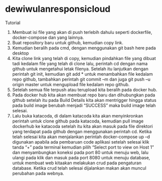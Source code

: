 # dewiwulanresponsicloud
Tutorial
1.	Membuat isi file yang akan di push terlebih dahulu seperti dockerfile, docker-compose dan yang lainnya.
2.	Buat repository baru untuk github, kemudian copy link.
3.	Kemudian beralih pada cmd, dengan menggunakan git bash here pada desktop
4.	Kita clone link yang telah di copy, kemudian pindahkan file yang dibuat tadi kedalam file yang telah di clone lalu, perintah cd dengan nama github untuk mengetahui letak filenya. Setelah itu lanjutkan dengan perintah git init, kemudian git add * untuk menambahkan file kedalam repo github, tambahkan perintah git commit –m dan juga git push –u origin master untuk mengupload file kedalam repo github.
5.	Setelah semua file terpush atau terupload kita beralih pada docker hub.
6.	Pada docker hub kita akan membuat repo baru dan dihubungkan pada github setelah itu pada Build Details kita akan mentrigger  hingga status pada build image berubah menjadi “SUCCESS” maka build image telah selesai.
7.	Lalu buka katacoda, di dalam katacoda kita akan menyinkronkan perintah untuk clone github pada katacoda, kemudian pull image dockerhub ke katacoda setelah itu kita akan masuk pada file direktori yang terdapat pada github dengan menggunakan perintah cd. Ketika telah selesai kita akan menjalankan perintah docker-compose up –d digunakan apabila ada pembaruan code aplikasi setelah selesai klik tanda “+” pada terminal kemudian pilih  “Select port to view on Host 1” dan menyambungkan koneksi pada port 80 untuk menuju web, lalu ulangi pada klik dan masuk pada port 8080 untuk menuju database, untuk membuat web kitaakan melakukan crud pada pengaturan database. Ketika crud telah selesai dijalankan makan akan muncul perubahan pada webnya.

